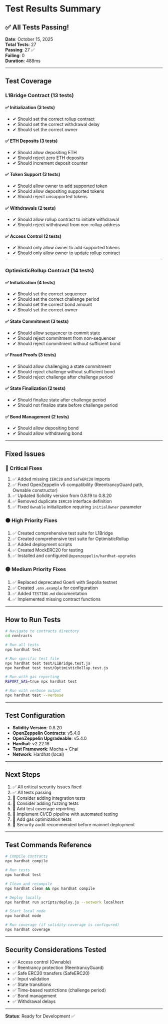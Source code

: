 # Test Results Summary

## ✅ All Tests Passing!

**Date**: October 15, 2025  
**Total Tests**: 27  
**Passing**: 27 ✅  
**Failing**: 0  
**Duration**: 488ms

---

## Test Coverage

### L1Bridge Contract (13 tests)

#### ✅ Initialization (3 tests)
- ✔ Should set the correct rollup contract
- ✔ Should set the correct withdrawal delay
- ✔ Should set the correct owner

#### ✅ ETH Deposits (3 tests)
- ✔ Should allow depositing ETH
- ✔ Should reject zero ETH deposits
- ✔ Should increment deposit counter

#### ✅ Token Support (3 tests)
- ✔ Should allow owner to add supported token
- ✔ Should allow depositing supported tokens
- ✔ Should reject unsupported tokens

#### ✅ Withdrawals (2 tests)
- ✔ Should allow rollup contract to initiate withdrawal
- ✔ Should reject withdrawal from non-rollup address

#### ✅ Access Control (2 tests)
- ✔ Should only allow owner to add supported tokens
- ✔ Should only allow owner to update rollup contract

---

### OptimisticRollup Contract (14 tests)

#### ✅ Initialization (4 tests)
- ✔ Should set the correct sequencer
- ✔ Should set the correct challenge period
- ✔ Should set the correct bond amount
- ✔ Should set the correct owner

#### ✅ State Commitment (3 tests)
- ✔ Should allow sequencer to commit state
- ✔ Should reject commitment from non-sequencer
- ✔ Should reject commitment without sufficient bond

#### ✅ Fraud Proofs (3 tests)
- ✔ Should allow challenging a state commitment
- ✔ Should reject challenge without sufficient bond
- ✔ Should reject challenge after challenge period

#### ✅ State Finalization (2 tests)
- ✔ Should finalize state after challenge period
- ✔ Should not finalize state before challenge period

#### ✅ Bond Management (2 tests)
- ✔ Should allow depositing bond
- ✔ Should allow withdrawing bond

---

## Fixed Issues

### 🔴 Critical Fixes
1. ✅ Added missing `IERC20` and `SafeERC20` imports
2. ✅ Fixed OpenZeppelin v5 compatibility (ReentrancyGuard path, Ownable constructor)
3. ✅ Updated Solidity version from 0.8.19 to 0.8.20
4. ✅ Removed duplicate `IERC20` interface definition
5. ✅ Fixed `Ownable` initialization requiring `initialOwner` parameter

### 🟠 High Priority Fixes
1. ✅ Created comprehensive test suite for L1Bridge
2. ✅ Created comprehensive test suite for OptimisticRollup
3. ✅ Added deployment scripts
4. ✅ Created MockERC20 for testing
5. ✅ Installed and configured `@openzeppelin/hardhat-upgrades`

### 🟡 Medium Priority Fixes
1. ✅ Replaced deprecated Goerli with Sepolia testnet
2. ✅ Created `.env.example` for configuration
3. ✅ Added `TESTING.md` documentation
4. ✅ Implemented missing contract functions

---

## How to Run Tests

```bash
# Navigate to contracts directory
cd contracts

# Run all tests
npx hardhat test

# Run specific test file
npx hardhat test test/L1Bridge.test.js
npx hardhat test test/OptimisticRollup.test.js

# Run with gas reporting
REPORT_GAS=true npx hardhat test

# Run with verbose output
npx hardhat test --verbose
```

---

## Test Configuration

- **Solidity Version**: 0.8.20
- **OpenZeppelin Contracts**: v5.4.0
- **OpenZeppelin Upgradeable**: v5.4.0
- **Hardhat**: v2.22.18
- **Test Framework**: Mocha + Chai
- **Network**: Hardhat (local)

---

## Next Steps

1. ✅ All critical security issues fixed
2. ✅ All tests passing
3. 📝 Consider adding integration tests
4. 📝 Consider adding fuzzing tests
5. 📝 Add test coverage reporting
6. 📝 Implement CI/CD pipeline with automated testing
7. 📝 Add gas optimization tests
8. 📝 Security audit recommended before mainnet deployment

---

## Test Commands Reference

```bash
# Compile contracts
npx hardhat compile

# Run tests
npx hardhat test

# Clean and recompile
npx hardhat clean && npx hardhat compile

# Deploy locally
npx hardhat run scripts/deploy.js --network localhost

# Start local node
npx hardhat node

# Run coverage (if solidity-coverage is configured)
npx hardhat coverage
```

---

## Security Considerations Tested

- ✅ Access control (Ownable)
- ✅ Reentrancy protection (ReentrancyGuard)
- ✅ Safe ERC20 transfers (SafeERC20)
- ✅ Input validation
- ✅ State transitions
- ✅ Time-based restrictions (challenge period)
- ✅ Bond management
- ✅ Withdrawal delays

---

**Status**: Ready for Development ✅
